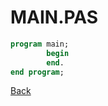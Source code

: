 # MAIN.PAS

```pascal
program main;
        begin
        end.
end program;
```

[Back](../README.md)